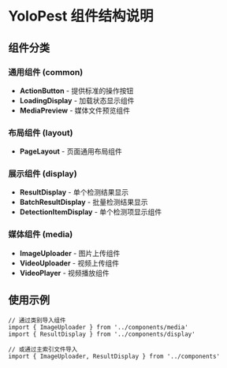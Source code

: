 # YoloPest 组件结构说明

## 组件分类

### 通用组件 (common)

- **ActionButton** - 提供标准的操作按钮
- **LoadingDisplay** - 加载状态显示组件
- **MediaPreview** - 媒体文件预览组件

### 布局组件 (layout)

- **PageLayout** - 页面通用布局组件

### 展示组件 (display)

- **ResultDisplay** - 单个检测结果显示
- **BatchResultDisplay** - 批量检测结果显示
- **DetectionItemDisplay** - 单个检测项显示组件

### 媒体组件 (media)

- **ImageUploader** - 图片上传组件
- **VideoUploader** - 视频上传组件
- **VideoPlayer** - 视频播放组件

## 使用示例

```tsx
// 通过类别导入组件
import { ImageUploader } from '../components/media'
import { ResultDisplay } from '../components/display'

// 或通过主索引文件导入
import { ImageUploader, ResultDisplay } from '../components'
```
